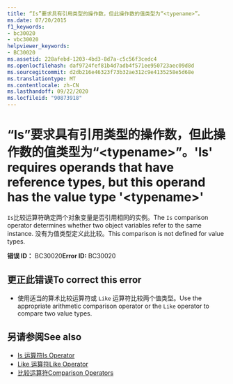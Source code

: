 ```yaml
---
title: “Is”要求具有引用类型的操作数，但此操作数的值类型为“<typename>”。
ms.date: 07/20/2015
f1_keywords:
- bc30020
- vbc30020
helpviewer_keywords:
- BC30020
ms.assetid: 228afebd-1203-4bd3-8d7a-c5c56f3cedc4
ms.openlocfilehash: daf9724fef81b4d7adb4f571ee950723aec09d8d
ms.sourcegitcommit: d2db216e46323f73b32ae312c9e4135258e5d68e
ms.translationtype: MT
ms.contentlocale: zh-CN
ms.lasthandoff: 09/22/2020
ms.locfileid: "90873918"
---
```

# <a name="is-requires-operands-that-have-reference-types-but-this-operand-has-the-value-type-typename"></a><span data-ttu-id="0a487-102">“Is”要求具有引用类型的操作数，但此操作数的值类型为“\<typename>”。</span><span class="sxs-lookup"><span data-stu-id="0a487-102">'Is' requires operands that have reference types, but this operand has the value type '\<typename>'</span></span>

<span data-ttu-id="0a487-103">`Is`比较运算符确定两个对象变量是否引用相同的实例。</span><span class="sxs-lookup"><span data-stu-id="0a487-103">The `Is` comparison operator determines whether two object variables refer to the same instance.</span></span> <span data-ttu-id="0a487-104">没有为值类型定义此比较。</span><span class="sxs-lookup"><span data-stu-id="0a487-104">This comparison is not defined for value types.</span></span>  
  
 <span data-ttu-id="0a487-105">**错误 ID：** BC30020</span><span class="sxs-lookup"><span data-stu-id="0a487-105">**Error ID:** BC30020</span></span>  
  
## <a name="to-correct-this-error"></a><span data-ttu-id="0a487-106">更正此错误</span><span class="sxs-lookup"><span data-stu-id="0a487-106">To correct this error</span></span>  
  
- <span data-ttu-id="0a487-107">使用适当的算术比较运算符或 `Like` 运算符比较两个值类型。</span><span class="sxs-lookup"><span data-stu-id="0a487-107">Use the appropriate arithmetic comparison operator or the `Like` operator to compare two value types.</span></span>  
  
## <a name="see-also"></a><span data-ttu-id="0a487-108">另请参阅</span><span class="sxs-lookup"><span data-stu-id="0a487-108">See also</span></span>

- [<span data-ttu-id="0a487-109">Is 运算符</span><span class="sxs-lookup"><span data-stu-id="0a487-109">Is Operator</span></span>](../operators/is-operator.md)
- [<span data-ttu-id="0a487-110">Like 运算符</span><span class="sxs-lookup"><span data-stu-id="0a487-110">Like Operator</span></span>](../operators/like-operator.md)
- [<span data-ttu-id="0a487-111">比较运算符</span><span class="sxs-lookup"><span data-stu-id="0a487-111">Comparison Operators</span></span>](../operators/comparison-operators.md)
